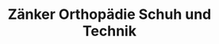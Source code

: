 ---
title: "Zänker Orthopädie Schuh und Technik"
url: /herne/zaenker-orthopaedie-schuh-und-technik/
shop: Schuhe
---